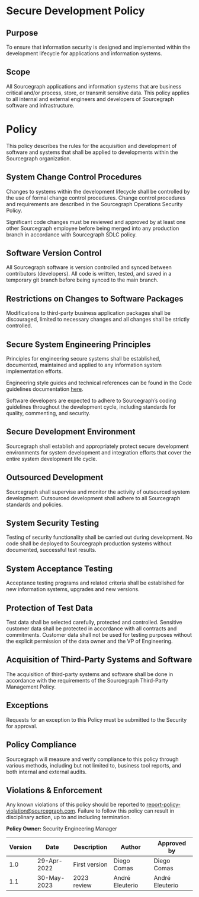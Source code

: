 # **Secure Development Policy**

## **Purpose**

To ensure that information security is designed and implemented within the development lifecycle for applications and information systems.

## **Scope**

All Sourcegraph applications and information systems that are business critical and/or process, store, or transmit sensitive data. This policy applies to all internal and external engineers and developers of Sourcegraph software and infrastructure.

# **Policy**

This policy describes the rules for the acquisition and development of software and systems that shall be applied to developments within the Sourcegraph organization.

## **System Change Control Procedures**

Changes to systems within the development lifecycle shall be controlled by the use of formal change control procedures. Change control procedures and requirements are described in the Sourcegraph Operations Security Policy.

Significant code changes must be reviewed and approved by at least one other Sourcegraph employee before being merged into any production branch in accordance with Sourcegraph SDLC policy.

## **Software Version Control**

All Sourcegraph software is version controlled and synced between contributors (developers). All code is written, tested, and saved in a temporary git branch before being synced to the main branch.

## **Restrictions on Changes to Software Packages**

Modifications to third-party business application packages shall be discouraged, limited to necessary changes and all changes shall be strictly controlled.

## **Secure System Engineering Principles**

Principles for engineering secure systems shall be established, documented, maintained and applied to any information system implementation efforts.

Engineering style guides and technical references can be found in the Code guidelines documentation [here](https://docs.sourcegraph.com/dev/background-information/languages).

Software developers are expected to adhere to Sourcegraph’s coding guidelines throughout the development cycle, including standards for quality, commenting, and security.

## **Secure Development Environment**

Sourcegraph shall establish and appropriately protect secure development environments for system development and integration efforts that cover the entire system development life cycle.

## **Outsourced Development**

Sourcegraph shall supervise and monitor the activity of outsourced system development. Outsourced development shall adhere to all Sourcegraph standards and policies.

## **System Security Testing**

Testing of security functionality shall be carried out during development. No code shall be deployed to Sourcegraph production systems without documented, successful test results.

## **System Acceptance Testing**

Acceptance testing programs and related criteria shall be established for new information systems, upgrades and new versions.

## **Protection of Test Data**

Test data shall be selected carefully, protected and controlled. Sensitive customer data shall be protected in accordance with all contracts and commitments. Customer data shall not be used for testing purposes without the explicit permission of the data owner and the VP of Engineering.

## **Acquisition of Third-Party Systems and Software**

The acquisition of third-party systems and software shall be done in accordance with the requirements of the Sourcegraph Third-Party Management Policy.

## **Exceptions**

Requests for an exception to this Policy must be submitted to the Security for approval.

## **Policy Compliance**

Sourcegraph will measure and verify compliance to this policy through various methods, including but not limited to, business tool reports, and both internal and external audits.

## **Violations & Enforcement**

Any known violations of this policy should be reported to [report-policy-violation@sourcegraph.com](mailto:report-policy-violation@sourcegraph.com). Failure to follow this policy can result in disciplinary action, up to and including termination.

**Policy Owner:** Security Engineering Manager

| Version | Date        | Description   | Author          | Approved by     |
| ------- | ----------- | ------------- | --------------- | --------------- |
| 1.0     | 29-Apr-2022 | First version | Diego Comas     | Diego Comas     |
| 1.1     | 30-May-2023 | 2023 review   | André Eleuterio | André Eleuterio |
